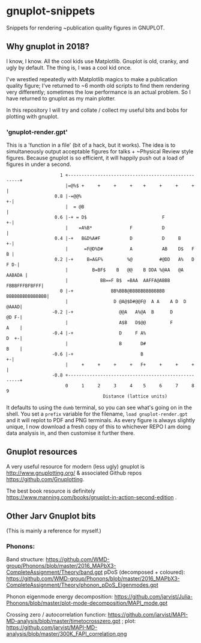# gnuplot-snippets
Snippets for rendering ~publication quality figures in GNUPLOT.

## Why gnuplot in 2018?

I know, I know. All the cool kids use Matplotlib. Gnuplot is old, cranky, and ugly by default. The thing is, I was a cool kid once. 

I've wrestled repeatedly with Matplotlib magics to make a publication quality figure; I've returned to ~6 month old scripts to find them rendering very differently; sometimes the low performance is an actual problem. So I have returned to gnuplot as my main plotter.

In this repository I will try and collate / collect my useful bits and bobs for plotting with gnuplot.

### 'gnuplot-render.gpt' 

This is a 'function in a file' (bit of a hack, but it works). 
The idea is to simultaneously output acceptable figures for talks + ~Physical Review style figures. Because gnuplot is so efficient, it will happily push out a load of figures in under a second.

```
                    1 +----------------------------------------------------+
                      |=@%$ +     +     +     +    +     +     +     +     |
                  0.8 |-=@@%                                             +-|
                      |  = @B                                              |
                  0.6 |-+ = D$                            F              +-|
                      |    =A%B*              F           D                |
                  0.4 |-+   B&D%A#F           D           D     B        +-|
                      |      =F@D%D#          A           AB    D$   F   B |
                  0.2 |-+     B=A&F%         %@          #@DD   A%   D F D-|
                      |         B=BF$    B   @@    B DDA %@AA   @A  AABADA |
                      |            BB==F B$  =BAA  AAFFA@ABBB FBBBFFFBFBFFF|
                    0 |-+              BB%BBB@BBBBBBBBBBBBB BBBBBBBBBBBBBBB|
                      |                 D @A@$D#@@F@  A A    A D  D   @AAAD|
                 -0.2 |-+                 @@A   A%@A  B      D        @D F-|
                      |                   A$B   D$@@         F        A    |
                 -0.4 |-+                 D     F A%                  D  +-|
                      |                   B       D#                  B    |
                 -0.6 |-+                         B                      +-|
                      |     +     +     +     +   F+     +     +     +     |
                 -0.8 +----------------------------------------------------+
                      0     1     2     3     4    5     6     7     8     9
                                    Distance (lattice units)
```
It defaults to using the `dumb` terminal, so you can see what's going on in the shell. You set a `prefix` variable for the filename, `load gnuplot-render.gpt` and it will replot to PDF and PNG terminals. 
As every figure is always slightly unique, I now download a fresh copy of this to whichever REPO I am doing data analysis in, and then customise it further there.

## Gnuplot resources

A very useful resource for modern (less ugly) gnuplot is http://www.gnuplotting.org/ & associated Github repos https://github.com/Gnuplotting.

The best book resource is definitely https://www.manning.com/books/gnuplot-in-action-second-edition .

## Other Jarv Gnuplot bits

(This is mainly a reference for myself.)

### Phonons: 
Band structure: https://github.com/WMD-group/Phonons/blob/master/2016_MAPbX3-CompleteAssignment/Theory/band.gpt 
pDoS (decomposed + coloured): https://github.com/WMD-group/Phonons/blob/master/2016_MAPbX3-CompleteAssignment/Theory/phonon_pDoS_Eigenmodes.gpt

Phonon eigenmode energy decomposition: https://github.com/jarvist/Julia-Phonons/blob/master/plot-mode-decomposition/MAPI_mode.gpt

Crossing zero / autocorrelation function: https://github.com/jarvist/MAPI-MD-analysis/blob/master/timetocrosszero.gpt ; plot: https://github.com/jarvist/MAPI-MD-analysis/blob/master/300K_FAPI_correlation.png

